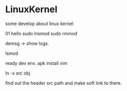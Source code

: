 # LinuxKernel
some develop about linux kernel

01 hello
sudo insmod
sudo rmmod

demsg -> show logs.

lsmod

ready dev env.
apk install vim

ln -s src obj

find out the header src path and make soft link to there.





